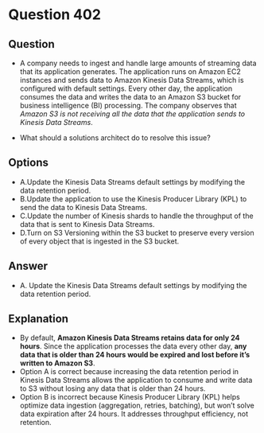 # Question 402
## Question
* A company needs to ingest and handle large amounts of streaming data that its application generates. The application runs on Amazon EC2 instances and sends data to Amazon Kinesis Data Streams, which is configured with default settings. Every other day, the application consumes the data and writes the data to an Amazon S3 bucket for business intelligence (BI) processing. The company observes that *Amazon S3 is not receiving all the data that the application sends to Kinesis Data Streams*.

* What should a solutions architect do to resolve this issue?

## Options
* A.Update the Kinesis Data Streams default settings by modifying the data retention period.
* B.Update the application to use the Kinesis Producer Library (KPL) to send the data to Kinesis Data Streams.
* C.Update the number of Kinesis shards to handle the throughput of the data that is sent to Kinesis Data Streams.
* D.Turn on S3 Versioning within the S3 bucket to preserve every version of every object that is ingested in the S3 bucket.

## Answer
* A. Update the Kinesis Data Streams default settings by modifying the data retention period.

## Explanation
* By default, **Amazon Kinesis Data Streams retains data for only 24 hours**. Since the application processes the data every other day, **any data that is older than 24 hours would be expired and lost before it’s written to Amazon S3**.
* Option A is correct because increasing the data retention period in Kinesis Data Streams allows the application to consume and write data to S3 without losing any data that is older than 24 hours.
* Option B is incorrect because Kinesis Producer Library (KPL) helps optimize data ingestion (aggregation, retries, batching), but won’t solve data expiration after 24 hours. It addresses throughput efficiency, not retention.